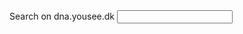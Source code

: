 <div class="frctl-example">
    <label class="search__label" for="searchPageInput">Search on dna.yousee.dk</label>
    <input name="q" id="searchPageInput" type="search" value="" class="search__input search__input--results" placeholder="" pattern="^[a-zA-Z][a-zA-Z0-9-_\.\s]{1,65}" autocomplete="off" list="searchSuggestions">
    <section id="searchResults"></section>
 </div>
